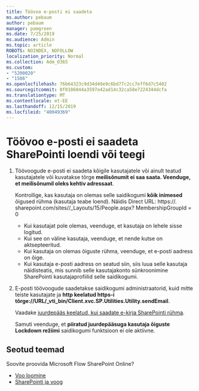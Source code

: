 ```yaml
---
title: Töövoo e-posti ei saadeta
ms.author: pebaum
author: pebaum
manager: pamgreen
ms.date: 7/25/2019
ms.audience: Admin
ms.topic: article
ROBOTS: NOINDEX, NOFOLLOW
localization_priority: Normal
ms.collection: Adm_O365
ms.custom:
- "5200020"
- "1586"
ms.openlocfilehash: 76b64323c9d34d49e9c6bd77c2cc7eff6d7c5402
ms.sourcegitcommit: 0f0186044a3597e42ad14c32ca58e7224344dcfa
ms.translationtype: MT
ms.contentlocale: et-EE
ms.lasthandoff: 12/15/2019
ms.locfileid: "40049369"
---
```

# <a name="workflow-email-is-not-being-sent-for-a-sharepoint-list-or-library"></a>Töövoo e-posti ei saadeta SharePointi loendi või teegi

1. Töövoogude e-posti ei saadeta kõigile kasutajatele või ainult teatud kasutajatele või kuvatakse tõrge **meilisõnumit ei saa saata. Veenduge, et meilisõnumil oleks kehtiv adressaat**.

    Kontrollige, kas kasutaja on olemas selle saidikogumi **kõik inimesed** õigused rühma (kasutaja teabe loend).  Näidis Direct URL: https://<tenant>. sharepoint.com/sites/<sitename>/_Layouts/15/People.aspx? MembershipGroupId = 0

    - Kui kasutajat pole olemas, veenduge, et kasutaja on lehele sisse logitud. 
    - Kui see on väline kasutaja, veenduge, et nende kutse on aktsepteeritud.
    - Kui kasutaja on olemas õiguste rühma, veenduge, et e-posti aadress on õige.
    - Kui kasutaja e-posti aadress on seatud siin, siis luua selle kasutaja näidisteatis, mis sunnib selle kasutajakonto sünkroonimine SharePointi kasutajaprofiilid selle saidikogumi.
 
2. E-posti töövoogude saadetakse saidikogumi administraatorid, kuid mitte teiste kasutajate ja **http keelatud <span>https</span>-i tõrge://URL/_vti_bin/Client.xvc.SP.Utilities.Utility.sendEmail**.
 

    Vaadake [juurdepääs keelatud, kui saadate e-kirja SharePointi rühma](https://docs.microsoft.com/sharepoint/support/sharing-and-permissions/access-denied-when-send-an-email-to-groups).

    Samuti veenduge, et **piiratud juurdepääsuga kasutaja õiguste Lockdown režiimi** saidikogumi funktsioon ei ole aktiivne.


## <a name="related-topics"></a>Seotud teemad
Soovite proovida Microsoft Flow SharePoint Online?
- [Voo loomine](https://support.office.com/article/Create-a-flow-for-a-list-or-library-in-SharePoint-Online-or-OneDrive-for-Business-a9c3e03b-0654-46af-a254-20252e580d01) 
- [SharePointi ja voog](https://flow.microsoft.com/blog/sharepoint-and-flow/) 


